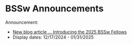# BSSw Announcements

Announcement:
- [New blog article ... Introducing the 2025 BSSw Fellows](../../Articles/Blog/2024-12-2025BSSwFellowshipAnnounce.md)
- Display dates: 12/17/2024 - 01/31/2025

<!--
- [Applications are open for the 2025 BSSw Fellowship Program ... Deadline September 30](../../Articles/Blog/2024-08-BSSwFellowsOpen2024.md)
- Display dates: 08/15/2024 - 09/30/2024

- [2025 BSSw Fellowship applications will open on August 15 ... Read about the 2023 BSSw Fellows' projects and perspectives](../../Articles/Blog/2024-07-BSSwFellows2023.md).
- Display dates: 07/29/2024 - 09/15/2024

- [Applications are open for the 2024 BSSw Fellowship Program ... Deadline September 29](../../Articles/Blog/2023-08-BSSwFellowsOpen2023.md)
- Display dates: 08/15/2023 - 09/29/2023

- [New blog article ... Introducing the 2023 BSSw Fellows](../../Articles/Blog/2022-12-2023BSSwFellowshipAnnounce.md)
- Display dates: 12/19/2022 - 01/31/2023

- [Applications are open for the 2023 BSSw Fellowship Program ... Deadline September 30](../../Articles/Blog/2022-08-BSSwFellowsOpen2022.md)
- Display dates: 08/15/2022 - 09/30/2022

- [Introducing the 2022 BSSw Fellows](../../Articles/Blog/2022-01-2022BSSwFellowshipAnnounce.md)
- Display dates: 01/14/2022 - 03/14/2022

- [Applications are open for the 2022 BSSw Fellowship Program ... Deadline September 30](../../Articles/Blog/BSSwFellowshipApplicationsOpen2021.md)
- Display dates: 08/16/2021 - 09/30/2021

- [Join us for the ECP Community BOF days (Mar 30 - Apr 1)](../../Events/2021-03-ECP21-BOF.md)
- Display dates: 03/29/2021 - 04/01/2021

- [NSF joins DOE in sponsorship of the BSSw Fellowship Program](../../Articles/Blog/2021-03-2021BSSwFellowshipNSFAnnouncement.md)
- Display dates: 03/16/2021 - 04/16/2021
-
- [New blog article ... Introducing the 2021 BSSw Fellows](../../Articles/Blog/2020-12-2021BSSwFellowshipAnnouncement.md)
- Display dates: 12/16/2020 - 04/16/2021

- [Events at SC20 related to producing better scientific software ... Please join us there!](../../Events/SC20-sw-events.md)
- Display dates: 10/29/2020 - 11/20/2020

- [Applications for the 2021 BSSw Fellowship Program due by September 30](../../Articles/Blog/BSSwFellowshipApplicationsOpen2020.md)
- Display dates: 09/11/2020 - 9/30/2020

- [Call for Contributions: 2020 Collegeville Workshop on Scientific Software: Developer Productivity](../../Events/Collegeville2020.md)
- Display dates: 05/29/2020 - 07/15/2020

- [Productivity and Sustainability Improvement Planning (PSIP)](../../Articles/Blog/PsipMainPage.md)
- Display dates: 03/15/2020 - 05/30/2020

- [New blog article ... Cleaning your work surfaces: One way to help flatten the curve](../../Articles/Blog/Covid19WorkstationCleanliness-wikized.md)
- Display dates: 03/15/2020 - 03/30/2020

- Display dates: 01/31/2020 - 02/19/2020

- [Webinar: Introduction to Kokkos](../../Events/hpcbp-037-kokkos.md)
- Display dates: 01/19/2020 - 02/19/2020

- [New blog article ... US Research Software Engineer (US-RSE) Association](../../Articles/Blog/2020-01-usrse.md)
- Display dates: 01/17/2020 - 01/31/2020

- [Better Scientific Software: 2019 Highlights](../../Articles/Blog/BSSwHighlights2019.md)
- Display dates: 01/03/2020 - 01/28/2020

- [Webinar: Building Community through xSDK Software Policies ... Join us on December 11](../../Events/hpcbp-035-policies.md)
- Display dates: 11/25/2019 - 12/12/2019

- [Events at SC19 related to producing better scientific software ... Please join us there!](../../Events/SC19-sw-events.md)
- Display dates: 10/16/2019 - 11/25/2019

- [Applications Open for 2020 BSSw Fellowship Program ... Submission deadline October 15, 2019](../../Articles/Blog/BSSwFellowshipApplicationsOpen2019.md)
- Display dates: 09/24/2019 - 10/15/2019

- [Applications Open for 2020 BSSw Fellowship Program ... Q&A Webinar on Sept 20, 2019](../../Articles/Blog/BSSwFellowshipApplicationsOpen2019.md)
- Display dates: 09/04/2019 - 09/21/2019

- [New blog article ... FLASH5 Refactoring and PSIP](../../Articles/Blog/FlashPsipProcess.md)
- Display dates: 08/27/2019 - 09/16/2019

- [New blog article ... Building Community through Software Policies](../../Articles/Blog//BuildingCommunitySoftwarePolicies.md)
- Display dates: 08/12/2019 - 08/26/2019

- [New blog article ... When NOT to Write Automated Tests?](../../Articles/Blog/WhenNotToWriteAutomatedTests.md)
- Display dates: 07/29/2019 - 08/14/2019

- [The BSSw site has a new integrated content map ... we encourage your feedback.](../../Articles/BSSwSiteHasANewIntegratedContentMap.md)
- Display dates: 07/19/2019 - 07/30/2019

- [New blog article ... Celebrating Apollo's 50th Anniversary: Users' Stories from Space](../../Articles/Blog/ApolloGuidanceComputerPart3-wikized.md)
- Display dates: 07/15/2019 - 07/18/2019

- [New blog article ... Leading a Scientific Software Project: It's All Personal](../../Articles/Blog/LeadingAScientificSoftwareProject.md)
- Display dates: 06/27/2019 - 07/17/2019

- [New blog article ... Celebrating Apollo's 50th Anniversary: The Oldest Code on GitHub](../../Articles/Blog/ApolloGuidanceComputerPart2-wikized.md)
- Display dates: 06/17/2019 - 07/01/2019

- [New blog article ... Talking about Software Development at SIAM CSE19](../../Articles/Blog/2019-05-siam-cse19.md)
- Display dates: 05/29/2019 - 06/16/2019

- [New blog article ... Celebrating Apollo's 50th Anniversary: When 100 FLOPS/Watt Was a Giant Leap](../../Articles/Blog/ApolloGuidanceComputerPart1-wikized.md)
- Display dates: 05/15/2019 - 05/28/2019

- [New blog article ... Streamlining Software Development through Continuous Integration](../../Articles/Blog/StreamliningSwDevptThroughContinuousIntegration.md)
- Display dates: 04/26/2019 - 05/14/2019

- [New blog article ... Continuous Technology Refreshment: An Introduction Using Recent Tech Refresh Experiences on VisIt](../../Articles/Blog/ContinuousTechnologyRefreshment.md)
- Display dates: 04/11/2019 - 04/25/2019

- [New blog article ... 2018 BSSw Fellows Tackle Challenges in Scientific Productivity](../../Articles/Blog/Fellows2018Contributions.md)
- Display dates: 03/29/2019 - 04/11/2019

- [New blog article ... Accelerating Scientific Discovery with Reusable Software: Special issue of IEEE CiSE](../../Articles/Blog/AcceleratingScientificDiscoveryWithReusableSoftwareCiSE2019.md)
- Display dates: 03/18/2019 - 03/29/2019

- [New blog article ... Software as Craft](../../Articles/Blog/SoftwareAsCraft.md)
- Display dates: 02/25/2019 - 03/17/2019

- [New blog article ... The Art of Writing Scientific Software in an Academic Environment](../../Articles/Blog/GinkgoSustainableSoftwareInAnAcademicEnvironment.md)
- Display dates: 02/11/2019 - 02/24/2019

- [New blog article ... Preparing the Next Generation of Supercomputer Users](../../Articles/Blog/ATPESC.md)
- Display dates: 01/29/2019 - 02/10/2019

- [New blog article ... Better Scientific Software: 2018 Highlights](../../Articles/Blog/BSSwHighlights2018.md)
- Display dates: 01/03/2019 - 01/29/2019

- [New blog article ... Introducing the 2019 BSSw Fellows](../../Articles/Blog/BSSwFellowsAnnouncement2019.md)
- Display dates: 12/11/2018 - 01/04/2019

- [New blog article ... Porting Codes to New Architectures](../../Articles/Blog/2018-11-messer-porting.md)
- Display dates: 11/26/2018 - 12/12/2018

- [New blog article ... SC18: Does That Stand for "Software Conference"?](../../Articles/Blog/SCSoftwareConference.md)
- Display dates: 11/08/2018 - 11/27/2018

- [New blog article ... Building Connections and Community within an Institution](../../Articles/Blog/ConnectingSoftwareDevelopers.md)
- Display dates: 10/25/2018 - 11/07/2018

- [New blog article ... Adopting Continuous Integration For Long Timescale Materials Simulation](../../Articles/Blog/AdoptingCIforEXAALT.md)
- Display dates: 09/24/2018 - 10/12/2018
2018
- [FAQ for BSSw Fellowship Program now includes slides and recording from recent Q&A webinar](../../Articles/Blog/BSSwFellowshipApplicationsOpen2018.md)
- Display dates: 09/22/2018 - 09/25/2018

- [Applications open for 2019 BSSw Fellowship Program ... Q&A webinar on Sept 21, 2018](../../Articles/Blog/BSSwFellowshipApplicationsOpen2018.md)
- Display dates: 09/09/2018 - 09/28/2018

- [New blog article ... Do Social Media And Science Mix? Twitter Use In A Large Research Project](../../Articles/Blog/ScienceAndSocialMedia.md)
- Display dates: 08/29/2018 - 09/18/2018

- [New blog article ... Software Verification](../../Articles/Blog/SoftwareVerification.md)
- Display dates: 08/14/2018 - 08/31/2018

- [New blog article ... URSSI: Conceptualizing a US Research Software Sustainability Institute](../../Articles/Blog/URSSI.md)
- Display dates: 07/29/2018 - 08/16/2018

- [New blog article ... Think Locally, Act Globally: Outreach for Better Scientific Software](../../Articles/Blog/OutreachForBSSw.md)
- Display dates: 07/16/2018 - 07/29/2018

- [New blog article ... Building Trusted Scientific Software](../../Articles/Blog/BuildingTrustedScientificSoftware.md)
- Display dates: 06/27/2018 - 07/18/2018

- [New blog article ... Research Software Engineer: A New Career Track?](../../Articles/Blog/ResearchSoftwareEngineerANewCareerTrack.md)
- Display dates: 06/13/2018 - 06/30/2018

- [New blog article ... On Demand Learning for Better Scientific Software: How to Use Resources and Technology to Optimize Your Productivity](../../Articles/Blog/OnDemandLearningForBetterScientificSoftware.md)
- Display dates: 05/31/2018 - 06/20/2018

- [New blog article ... Keeping Your Vision Fit for Years of Software Development](../../Articles/Blog/VisionFitnessForSoftwareProductivity.md)
- Display dates: 05/18/2018 - 05/30/2018

- [New blog article ... SuperLU: How Advances In Software Practices Are Increasing Sustainability And Collaboration](../../Articles/Blog/SuperLUHowAdvancesInSwPracticesAreIncreasingSustainabilityAndCollaboration.md)
- Display dates: 04/29/2018 - 05/18/2018

- [New blog article: Scaling Small Teams to a Team of Teams: Shared Consciousness](../../Articles/Blog/ScalingSmallTeamsToATeamOfTeams.md)
- Display dates: 04/17/2018 - 04/30/2018

- [Call for Papers ... Accelerating Scientific Discovery with Reusable Software](../../Articles/Blog/AcceleratingScientificDiscoveryWithReusableSoftware.md)
- Display dates: 02/28/2018 - 04/10/2018

- [Introducing the 2018 BSSw Fellows](../../Articles/Blog/BSSwFellowsAnnouncement.md)
- Display dates: 02/5/2018 - 02/27/2018

- [Applications due by Jan 5, 2018 for BSSw Fellowship Program ... See FAQ list](../../Articles/Blog/BSSwFellowshipProgramFAQ.md)
- Display dates: 12/18/2017 - 1/15/2018

- [Applications open for new BSSw Fellowship Program ... Q&A Webinar on Dec 12, 2017](../../Articles/Blog/BSSwFellowshipApplicationsOpen.md)
- Display dates: 12/01/2017 - 12/18/2017

- [Seeking contributors to Better Scientific Software ... Join us!](../../Articles/Blog/BSSwSiteLaunch2017.md)
- Display dates: 11/12/2017 - 11/30/2017

- [Pending BSSw Site Launch at SC17 2017](../../Articles/Blog/PendingBSSwSiteLaunchNov2017.md)
- Display dates: 09/27/2017 - 11/12/2017

-->

<!-- Notes:
- Listing more than one announcement breaks the vehicle. If you choose to promote your announcement over an existing one, please comment out the previous to make it clear what you've replaced
- Question: Max length of announcement text?
-->

